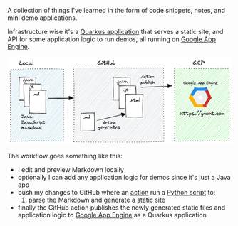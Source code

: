 A collection of things I've learned in the form of code snippets, notes, and mini demo applications. 

Infrastructure wise it's a [Quarkus application](https://quarkus.io/) that serves a static site, and API for some application logic to run demos, all running on [Google App Engine](https://cloud.google.com/appengine).

![til-architecture](til-architecture.png)

The workflow goes something like this:

* I edit and preview Markdown locally
* optionally I can add any application logic for demos since it's just a Java app
* push my changes to GitHub where an [action](/.github/workflows/build-deploy-appengine.yml) run a [Python script](/deploy/static-site/generate.py) to:
  1. parse the Markdown and generate a static site
* finally the GitHub action publishes the newly generated static files and application logic to [Google App Engine](https://cloud.google.com/appengine) as a Quarkus application

